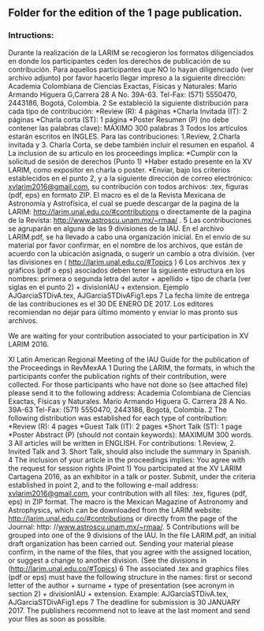 ## Folder for the edition of the 1 page publication.
### Intructions:

 Durante la realización de la LARIM se recogieron los formatos diligenciados en donde los participantes ceden los derechos de publicación de su contribución. Para aquellos participantes que NO lo hayan diligenciado  (ver archivo adjunto) por favor hacerlo llegar impreso a la siguiente dirección:  Academia Colombiana de Ciencias Exactas, Físicas y Naturales: Mario Armando Higuera G,Carrera 28 A No. 39A-63. Tel-Fax: (571) 5550470, 2443186, Bogotá, Colombia.
2 Se estableció la siguiente distribución para cada tipo de contribución:
*Review (R): 4 páginas
*Charla Invitada (IT): 2 páginas
*Charla corta (ST): 1 página
*Poster Resumen (P) (no debe contener las palabras clave): MÁXIMO 300 palabras
3 Todos los artículos estarán escritos en INGLES. Para las contribuciones: 1.Review, 2.Charla invitada y 3. Charla Corta, se debe también incluir el resumen en español.
4 La inclusion de su articulo en los proceedings implica:
*Cumplir con la solicitud de sesión de derechos (Punto 1)
*Haber estado presente en la XV LARIM, como expositor en charla o poster.
*Enviar, bajo los criterios establecidos en el punto 2, y a la siguiente dirección de correo electrónico: xvlarim2016@gmail.com, su contribución con todos archivos: .tex, figuras (pdf, eps) en formato ZIP. El macro es el de la Revista Mexicana de Astronomía y Astrofísica, el cual se puede descargar de la pagina de la LARIM: http://larim.unal.edu.co/#contributions o directamente de la pagina de la Revista: http://www.astroscu.unam.mx/~rmaa/ .
5 Las contribuciones se agruparán en alguna de las 9 divisiones de la IAU. En el archivo LARIM.pdf, se ha llevado a cabo una organización inicial. En el envío de su material por favor confirmar, en el nombre de los archivos, que están de acuerdo con la ubicación asignada, o sugerir un cambio a otra división. (ver las divisiones en ( http://larim.unal.edu.co/#Topics )
6 Los archivos .tex y gráficos (pdf o eps) asociados deben tener la siguiente estructura en los nombres: primera o segunda letra del autor + apellido + tipo de charla (ver siglas en el punto 2) + divisionIAU + extension. Ejemplo AJGarciaSTDivA.tex,  AJGarciaSTDivAFig1.eps
7  La fecha límite de entrega de las contribuciones es el 30 DE ENERO DE 2017. Los editores recomiendan no dejar para último momento y enviar lo mas pronto sus archivos.



We are waiting for your contribution associated to your participation in  XV LARIM 2016.

XI Latin American Regional Meeting of the IAU
Guide for the publication of the Proceedings in RevMexAA
1 During the LARIM, the formats, in which the participants confer the publication rights of their contribution, were collected. For those participants who have not done so (see attached file) please send it to the following address: Academia Colombiana de Ciencias Exactas, Físicas y Naturales. Mario Armando Higuera G. Carrera 28 A No. 39A-63 Tel-Fax: (571) 5550470, 2443186, Bogotá, Colombia.
2 The following distribution was established for each type of contribution:
 *Review (R): 4 pages
 *Guest Talk (IT): 2 pages
 *Short Talk (ST): 1 page
 *Poster Abstract (P) (should not contain keywords): MAXIMUM 300 words.
3 All articles will be written in ENGLISH. For contributions: 1.Review, 2. Invited Talk and 3. Short Talk, should also include the summary in Spanish.
4 The inclusion of your article in the proceedings implies:
 You agree with the request for session rights (Point 1)
 You participated at the XV LARIM Cartagena 2016, as an exhibitor in a talk or poster.
 Submit, under the criteria established in point 2, and to the following e-mail address: xvlarim2016@gmail.com, your contribution with all files: .tex, figures (pdf, eps) in ZIP format. The macro is the Mexican Magazine of Astronomy and Astrophysics, which can be downloaded from the LARIM website: http://larim.unal.edu.co/#contributions or directly from the page of the Journal: http: //www.astroscu.unam.mx/~rmaa/.
5 Contributions will be grouped into one of the 9 divisions of the IAU. In the file LARIM.pdf, an initial draft organization has been carried out. Sending your material please confirm, in the name of the files, that you agree with the assigned location, or suggest a change to another division. (See the divisions in (http://larim.unal.edu.co/#Topics)
6 The associated .tex and graphics files (pdf or eps) must have the following structure in the names: first or second letter of the author + surname + type of presentation (see acronym in section 2) + divisionIAU + extension. Example: AJGarciaSTDivA.tex, AJGarciaSTDivAFig1.eps
7 The deadline for submission is 30 JANUARY 2017. The publishers recommend not to leave at the last moment and send your files as soon as possible.
